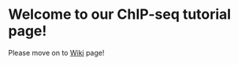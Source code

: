 # Welcome to our ChIP-seq tutorial page! 
Please move on to [Wiki](https://github.com/okadalabipr/ChIP-seq_tutorial/wiki) page!
